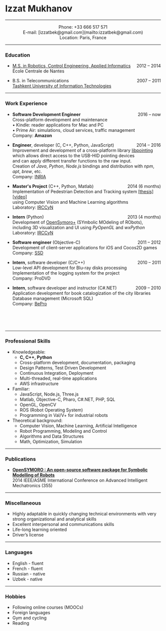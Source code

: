 # Izzat Mukhanov

---

<center>
Phone: +33 666 517 571<br>
E-mail: [izzatbek@gmail.com](mailto:izzatbek@gmail.com)<br>
Location: Paris, France
</center>

---

### Education

* [M.S. in Robotics, Control Engineering, Applied Informatics](http://masteraria.irccyn.ec-nantes.fr/index.php/presentationaria-en)
<span style="float:right;">2012 – 2014</span><br>
École Centrale de Nantes

* B.S. in Telecommunications
<span style="float:right;">2007 – 2011</span><br>
[Tashkent University of Information Technologies](https://tuit.uz/en/site/index?lang=en)

---

### Work Experience

* **Software Development Engineer**
<span style="float:right;">2016 – now</span><br>
Cross-platform development and maintenance<br>
• Kindle: reader applications for Mac and PC<br>
• Prime Air: simulations, cloud services, traffic management<br>
Company: **Amazon**

* **Engineer**, developer (C, C++, Python, JavaScript)
<span style="float:right;">2014 – 2016</span><br>
Improvement and development of a cross-platform library [libpointing](https://github.com/INRIA/libpointing)<br>
which allows direct access to the USB-HID pointing devices<br>
and can apply different transfer functions to the raw input.<br>
Creation of *Java*, *Python*, *Node.js* bindings and distribution with *npm*, *apt*, *brew*, etc.<br>
Company: [INRIA](http://www.inria.fr/en/)

* **Master's Project** (C++, Python, Matlab)
<span style="float:right;">2014 (6 months)</span><br>
Implementation of Pedestrian Detection and Tracking system
[[thesis]](https://dl.dropboxusercontent.com/u/61610962/thesis.pdf)
[[video]](https://www.youtube.com/watch?v=o-HAwKvbs8c)<br>
using Computer Vision and Machine Learning algorithms<br>
Laboratory: [IRCCyN](http://www.irccyn.ec-nantes.fr/en/)

* **Intern** (Python)
<span style="float:right;">2013 (4 months)</span><br>
Development of [OpenSymoro+](https://github.com/symoro/symoro) (SYmbolic MOdeling of RObots),<br>
including 3D visualization and UI using *PyOpenGL* and *wxPython*<br>
Laboratory: [IRCCyN](http://www.irccyn.ec-nantes.fr/en/)

* **Software engineer** (Objective-C)
<span style="float:right;">2011 – 2012</span><br>
Development of client-server applications for iOS and Cocos2D games<br>
Company: [SSD](http://www.ssdsoftwaresolutions.com)

* **Intern**, software developer (C/C++)
<span style="float:right;">2010 – 2011</span><br>
Low-level API development for Blu-ray disks processing<br>
Implementation of the logging system for the project<br>
Company: ProDVD

* **Intern**, software developer and instructor (C#.NET)
<span style="float:right;">2009 – 2010</span><br>
Application development for book catalogization of the city libraries<br>
Database management (Microsoft SQL)<br>
Company: [BePro](http://bepro.uz/en-US)

<br><br><br>

---

### Professional Skills

* Knowledgeable:
	* **C, C++, Python**
	* Cross-platform development, documentation, packaging
	* Design Patterns, Test Driven Development
	* Continuous Integration, Deployment
	* Multi-threaded, real-time applications
	* AWS infrastructure
* Familiar:
	* JavaScript, Node.js, Three.js
	* Matlab, Objective-C, Pharo, C#.NET, PHP, SQL
	* OpenGL, OpenCV
	* ROS (Robot Operating System)
	* Programming in Val/V+ for industrial robots
* Theoretical background:
	* Computer Vision, Machine Learning, Artificial Intelligence
	* Robot Programming, Modeling and Control
	* Algorithms and Data Structures
	* Math, Optimization, Simulation

---

### Publications

* **[OpenSYMORO : An open-source software package for Symbolic Modelling of Robots](https://hal.archives-ouvertes.fr/hal-01025919)** <br>
2014 IEEE/ASME International Conference on Advanced Intelligent Mechatronics (355)

---

### Miscellaneous

* Highly adaptable in quickly changing technical environments with very strong organizational
and analytical skills
* Excellent interpersonal and communications skills
* Life-long learning oriented
* Driver’s license

---

### Languages

* English - fluent
* French - fluent
* Russian - native
* Uzbek - native

---

### Hobbies

* Following online courses (MOOCs)
* Foreign languages
* Gym and cycling
* Reading